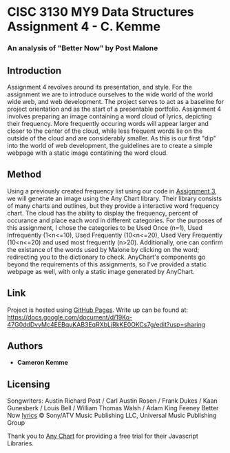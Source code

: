 # CISC 3130 MY9 Data Structures Assignment 4 - C. Kemme
### An analysis of "Better Now" by Post Malone

## Introduction
  Assignment 4 revolves around its presentation, and style.  For the assignment we are to introduce ourselves to the wide world of the world wide web, and web development. The project serves to act as a baseline for project orientation and as the start of a presentable portfolio. Assignment 4 involves preparing an image containing a word cloud of lyrics, depicting their frequency. More frequently occuring words will appear larger and closer to the center of the cloud, while less frequent words lie on the outside of the cloud and are considerably smaller. As this is our first "dip" into the world of web development, the guidelines are to create a simple webpage with a static image contatining the word cloud.

## Method
  Using a previously created frequency list using our code in [Assignment 3](https://github.com/ckemme34/assignment3-cisc3130-Cameron-Kemme), we will generate an image using the Any Chart library. Their library consists of many charts and outlines, but they provide a interactive word frequency chart. The cloud has the ability to display the frequency, percent of occurance and place each word in different categories. For the purposes of this assignment, I chose the categories to be Used Once (n=1), Used Infrequently (1<n<=10), Used Frequently (10<n<=20), Used Very Frequently (10<n<=20) and used most frequently (n>20). Additionally, one can confirm the existance of the words used by Malone by clicking on the word; redirecting you to the dictionary to check. AnyChart's components go beyond the requirements of this assignments, so I've provided a static webpage as well, with only a static image generated by AnyChart.
  
## Link

  Project is hosted using [GitHub Pages](https://ckemme34.github.io/assignment4-cisc3130/static.html).
  Write up can be found at: https://docs.google.com/document/d/19Ko-47G0ddDvvMc4EEBquKAB3EqRXbLjRkKE0OKCs7g/edit?usp=sharing

## Authors

* **Cameron Kemme**

## Licensing

Songwriters: Austin Richard Post / Carl Austin Rosen / Frank Dukes / Kaan Gunesberk / Louis Bell / William Thomas Walsh / Adam King Feeney
Better Now [lyrics](https://genius.com/Post-malone-better-now-lyrics) © Sony/ATV Music Publishing LLC, Universal Music Publishing Group

Thank you to [Any Chart](https://www.anychart.com/) for providing a free trial for their Javascript Libraries.
